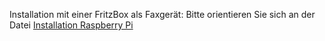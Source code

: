 Installation mit einer FritzBox als Faxgerät: Bitte orientieren Sie sich an der Datei [Installation Raspberry Pi](infos/Installation_mit_Raspberry_Pi.md)
